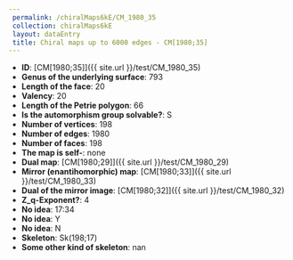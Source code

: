 ```yaml
--- 
 permalink: /chiralMaps6kE/CM_1980_35 
 collection: chiralMaps6kE
 layout: dataEntry
 title: Chiral maps up to 6000 edges - CM[1980;35]
---
```


- **ID**: [CM[1980;35]]({{ site.url }}/test/CM_1980_35)
- **Genus of the underlying surface**: 793
- **Length of the face**: 20
- **Valency**: 20
- **Length of the Petrie polygon**: 66
- **Is the automorphism group solvable?**: S
- **Number of vertices**: 198
- **Number of edges**: 1980
- **Number of faces**: 198
- **The map is self-**: none
- **Dual map**: [CM[1980;29]]({{ site.url }}/test/CM_1980_29)
- **Mirror (enantihomorphic) map**: [CM[1980;33]]({{ site.url }}/test/CM_1980_33)
- **Dual of the mirror image**: [CM[1980;32]]({{ site.url }}/test/CM_1980_32)
- **Z_q-Exponent?**: 4
- **No idea**:  17:34
- **No idea**: Y
- **No idea**: N
- **Skeleton**: Sk(198;17)
- **Some other kind of skeleton**: nan
